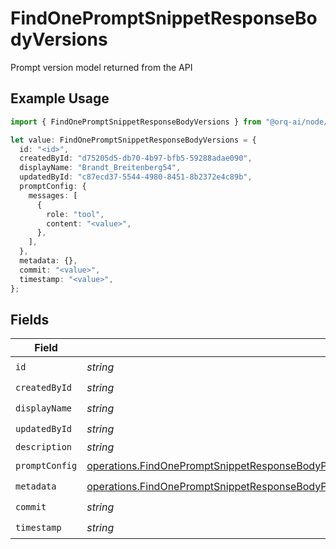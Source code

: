 # FindOnePromptSnippetResponseBodyVersions

Prompt version model returned from the API

## Example Usage

```typescript
import { FindOnePromptSnippetResponseBodyVersions } from "@orq-ai/node/models/operations";

let value: FindOnePromptSnippetResponseBodyVersions = {
  id: "<id>",
  createdById: "d75205d5-db70-4b97-bfb5-59288adae090",
  displayName: "Brandt_Breitenberg54",
  updatedById: "c87ecd37-5544-4980-8451-8b2372e4c89b",
  promptConfig: {
    messages: [
      {
        role: "tool",
        content: "<value>",
      },
    ],
  },
  metadata: {},
  commit: "<value>",
  timestamp: "<value>",
};
```

## Fields

| Field                                                                                                                                                                                                              | Type                                                                                                                                                                                                               | Required                                                                                                                                                                                                           | Description                                                                                                                                                                                                        |
| ------------------------------------------------------------------------------------------------------------------------------------------------------------------------------------------------------------------ | ------------------------------------------------------------------------------------------------------------------------------------------------------------------------------------------------------------------ | ------------------------------------------------------------------------------------------------------------------------------------------------------------------------------------------------------------------ | ------------------------------------------------------------------------------------------------------------------------------------------------------------------------------------------------------------------ |
| `id`                                                                                                                                                                                                               | *string*                                                                                                                                                                                                           | :heavy_check_mark:                                                                                                                                                                                                 | N/A                                                                                                                                                                                                                |
| `createdById`                                                                                                                                                                                                      | *string*                                                                                                                                                                                                           | :heavy_check_mark:                                                                                                                                                                                                 | N/A                                                                                                                                                                                                                |
| `displayName`                                                                                                                                                                                                      | *string*                                                                                                                                                                                                           | :heavy_check_mark:                                                                                                                                                                                                 | N/A                                                                                                                                                                                                                |
| `updatedById`                                                                                                                                                                                                      | *string*                                                                                                                                                                                                           | :heavy_check_mark:                                                                                                                                                                                                 | N/A                                                                                                                                                                                                                |
| `description`                                                                                                                                                                                                      | *string*                                                                                                                                                                                                           | :heavy_minus_sign:                                                                                                                                                                                                 | N/A                                                                                                                                                                                                                |
| `promptConfig`                                                                                                                                                                                                     | [operations.FindOnePromptSnippetResponseBodyPromptSnippetsResponse200ApplicationJSONPromptConfig](../../models/operations/findonepromptsnippetresponsebodypromptsnippetsresponse200applicationjsonpromptconfig.md) | :heavy_check_mark:                                                                                                                                                                                                 | N/A                                                                                                                                                                                                                |
| `metadata`                                                                                                                                                                                                         | [operations.FindOnePromptSnippetResponseBodyPromptSnippetsResponse200ApplicationJSONMetadata](../../models/operations/findonepromptsnippetresponsebodypromptsnippetsresponse200applicationjsonmetadata.md)         | :heavy_check_mark:                                                                                                                                                                                                 | N/A                                                                                                                                                                                                                |
| `commit`                                                                                                                                                                                                           | *string*                                                                                                                                                                                                           | :heavy_check_mark:                                                                                                                                                                                                 | N/A                                                                                                                                                                                                                |
| `timestamp`                                                                                                                                                                                                        | *string*                                                                                                                                                                                                           | :heavy_check_mark:                                                                                                                                                                                                 | N/A                                                                                                                                                                                                                |